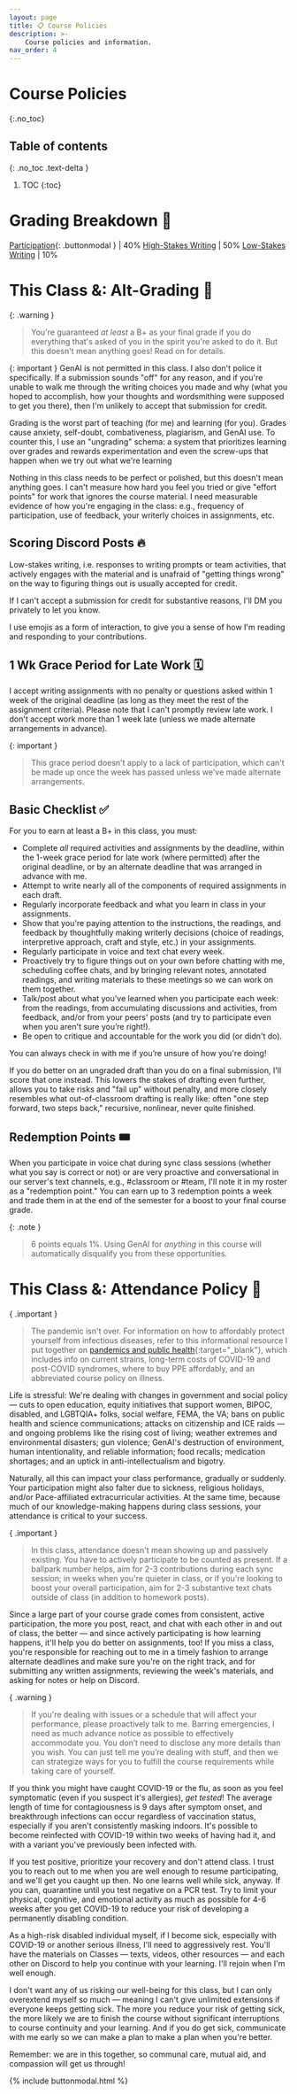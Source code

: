 ```yaml
---
layout: page
title: 📋 Course Policies
description: >-
    Course policies and information.
nav_order: 4
---
```


# Course Policies
{:.no_toc}

## Table of contents
{: .no_toc .text-delta }

1. TOC
{:toc}

# Grading Breakdown 💯

[Participation](#){: .buttonmodal } | 40%
[High-Stakes Writing](#) | 50%
[Low-Stakes Writing](#) | 10%

# This Class &: Alt-Grading 💯

{: .warning }
> You're guaranteed *at least* a B+ as your final grade if you do everything that's asked of you in the spirit you're asked to do it. But this doesn't mean anything goes! Read on for details.

{: important }
GenAI is not permitted in this class. I also don't police it specifically. If a submission sounds "off" for any reason, and if you're unable to walk me through the writing choices you made and why (what you hoped to accomplish, how your thoughts and wordsmithing were supposed to get you there), then I'm unlikely to accept that submission for credit.

Grading is the worst part of teaching (for me) and learning (for you). Grades cause anxiety, self-doubt, combativeness, plagiarism, and GenAI use. To counter this, I use an "ungrading" schema: a system that prioritizes learning over grades and rewards experimentation and even the screw-ups that happen when we try out what we're learning

Nothing in this class needs to be perfect or polished, but this doesn't mean anything goes. I can't measure how hard you feel you tried or give "effort points" for work that ignores the course material. I need measurable evidence of how you're engaging in the class: e.g., frequency of participation, use of feedback, your writerly choices in assignments, etc.

## Scoring Discord Posts 🔥

Low-stakes writing, i.e. responses to writing prompts or team activities, that actively engages with the material and is unafraid of "getting things wrong" on the way to figuring things out is usually accepted for credit. 

If I can't accept a submission for credit for substantive reasons, I'll DM you privately to let you know.

I use emojis as a form of interaction, to give you a sense of how I'm reading and responding to your contributions. 

## 1 Wk Grace Period for Late Work 🗓️

I accept writing assignments with no penalty or questions asked within 1 week of the original deadline (as long as they meet the rest of the assignment criteria). Please note that I can't promptly review late work. I don't accept work more than 1 week late (unless we made alternate arrangements in advance).

{: important }
> This grace period doesn't apply to a lack of participation, which can't be made up once the week has passed unless we've made alternate arrangements. 

## Basic Checklist ✅

For you to earn at least a B+ in this class, you must:

- Complete *all* required activities and assignments by the deadline, within the 1-week grace period for late work (where permitted) after the original deadline, or by an alternate deadline that was arranged in advance with me.
- Attempt to write nearly all of the components of required assignments in each draft.
- Regularly incorporate feedback and what you learn in class in your assignments.
- Show that you're paying attention to the instructions, the readings, and feedback by thoughtfully making writerly decisions (choice of readings, interpretive approach, craft and style, etc.) in your assignments.
- Regularly participate in voice and text chat every week.
- Proactively try to figure things out on your own before chatting with me, scheduling coffee chats, and by bringing relevant notes, annotated readings, and writing materials to these meetings so we can work on them together.
- Talk/post about what you've learned when you participate each week: from the readings, from accumulating discussions and activities, from feedback, and/or from your peers' posts (and try to participate even when you aren't sure you’re right!).
- Be open to critique and accountable for the work you did (or didn't do).

You can always check in with me if you’re unsure of how you're doing!

If you do better on an ungraded draft than you do on a final submission, I'll score that one instead. This lowers the stakes of drafting even further, allows you to take risks and "fail up" without penalty, and more closely resembles what out-of-classroom drafting is really like: often "one step forward, two steps back," recursive, nonlinear, never quite finished.

## Redemption Points 🎟️

When you participate in voice chat during sync class sessions (whether what you say is correct or not) or are very proactive and conversational in our server's text channels, e.g., #classroom or #team, I'll note it in my roster as a "redemption point." You can earn up to 3 redemption points a week and trade them in at the end of the semester for a boost to your final course grade.

{: .note }
> 6 points equals 1%. Using GenAI for *anything* in this course will automatically disqualify you from these opportunities. 



# This Class &: Attendance Policy 🙋

{ .important }
> The pandemic isn't over. For information on how to affordably protect yourself from infectious diseases, refer to this informational resource I put together on [pandemics and public health](https://vyshalimanivannan.com/pandemics-public-health/){:target="_blank"}, which includes info on current strains, long-term costs of COVID-19 and post-COVID syndromes, where to buy PPE affordably, and an abbreviated course policy on illness.

Life is stressful: We're dealing with changes in government and social policy &mdash; cuts to open education, equity initiatives that support women, BIPOC, disabled, and LGBTQIA+ folks, social welfare, FEMA, the VA; bans on public health and science communications; attacks on citizenship and ICE raids &mdash; and ongoing problems like the rising cost of living; weather extremes and environmental disasters; gun violence; GenAI's destruction of environment, human intentionality, and reliable information; food recalls; medication shortages; and an uptick in anti-intellectualism and bigotry. 

Naturally, all this can impact your class performance, gradually or suddenly. Your participation might also falter due to sickness, religious holidays, and/or Pace-affiliated extracurricular activities. At the same time, because much of our knowledge-making happens during class sessions, your attendance is critical to your success. 

{ .important }
> In this class, attendance doesn't mean showing up and passively existing. You have to actively participate to be counted as present. If a ballpark number helps, aim for 2-3 contributions during each sync session; in weeks when you're quieter in class, or if you're looking to boost your overall participation, aim for 2-3 substantive text chats outside of class (in addition to homework posts).

Since a large part of your course grade comes from consistent, active participation, the more you post, react, and chat with each other in and out of class, the better &mdash; and since actively participating is how learning happens, it'll help you do better on assignments, too! If you miss a class, you're responsible for reaching out to me in a timely fashion to arrange alternate deadlines and make sure you're on the right track, and for submitting any written assignments, reviewing the week's materials, and asking for notes or help on Discord. 

{ .warning }
> If you're dealing with issues or a schedule that will affect your performance, please proactively talk to me. Barring emergencies, I need as much advance notice as possible to effectively accommodate you. You don’t need to disclose any more details than you wish. You can just tell me you’re dealing with stuff, and then we can strategize ways for you to fulfill the course requirements while taking care of yourself. 

If you think you might have caught COVID-19 or the flu, as soon as you feel symptomatic (even if you suspect it's allergies), *get tested*! The average length of time for contagiousness is 9 days after symptom onset, and breakthrough infections can occur regardless of vaccination status, especially if you aren't consistently masking indoors. It's possible to become reinfected with COVID-19 within two weeks of having had it, and with a variant you've previously been infected with.

If you test positive, prioritize your recovery and don't attend class. I trust you to reach out to me when you are well enough to resume participating, and we'll get you caught up then. No one learns well while sick, anyway. If you can, quarantine until you test negative on a PCR test. Try to limit your physical, cognitive, and emotional activity as much as possible for 4-6 weeks after you get COVID-19 to reduce your risk of developing a permanently disabling condition.

As a high-risk disabled individual myself, if I become sick, especially with COVID-19 or another serious illness, I'll need to aggressively rest. You'll have the materials on Classes &mdash; texts, videos, other resources &mdash; and each other on Discord to help you continue with your learning. I'll rejoin when I'm well enough.

I don't want any of us risking our well-being for this class, but I can only overextend myself so much &mdash; meaning I can't give unlimited extensions if everyone keeps getting sick. The more you reduce your risk of getting sick, the more likely we are to finish the course without significant interruptions to course continuity and your learning. And if you do get sick, communicate with me early so we can make a plan to make a plan when you're better.

Remember: we are in this together, so communal care, mutual aid, and compassion will get us through!

{% include buttonmodal.html %}